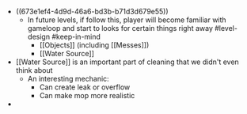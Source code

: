- ((673e1ef4-4d9d-46a6-bd3b-b71d3d679e55))
	- In future levels, if follow this, player will become familiar with gameloop and start to looks for certain things right away #level-design #keep-in-mind
		- [[Objects]] (including [[Messes]])
		- [[Water Source]]
- [[Water Source]] is an important part of cleaning that we didn't even think about
	- An interesting mechanic:
		- Can create leak or overflow
		- Can make mop more realistic
-